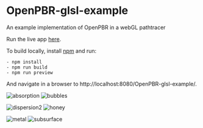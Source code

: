 # OpenPBR-glsl-example
An example implementation of OpenPBR in a webGL pathtracer

Run the live app [here](https://portsmouth.github.io/OpenPBR-glsl-example/).

To build locally, install [npm](https://www.npmjs.com/) and run:

    - npm install
    - npm run build
    - npm run preview

And navigate in a browser to http://localhost:8080/OpenPBR-glsl-example/.

![absorption](https://github.com/portsmouth/OpenPBR-glsl-example/blob/main/images/absorption.png|width=300) ![bubbles](https://github.com/portsmouth/OpenPBR-glsl-example/blob/main/images/bubbles.png|width=300)

![dispersion2](https://github.com/portsmouth/OpenPBR-glsl-example/blob/main/images/dispersion2.png|width=300) ![honey](https://github.com/portsmouth/OpenPBR-glsl-example/blob/main/images/honey.png|width=300)

![metal](https://github.com/portsmouth/OpenPBR-glsl-example/blob/main/images/metal.png|width=300) ![subsurface](https://github.com/portsmouth/OpenPBR-glsl-example/blob/main/images/subsurface.png|width=300)

